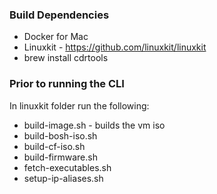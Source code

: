 

### Build Dependencies
- Docker for Mac
- Linuxkit - https://github.com/linuxkit/linuxkit
- brew install cdrtools


### Prior to running the CLI

In linuxkit folder run the following:
- build-image.sh - builds the vm iso
- build-bosh-iso.sh
- build-cf-iso.sh
- build-firmware.sh
- fetch-executables.sh
- setup-ip-aliases.sh

